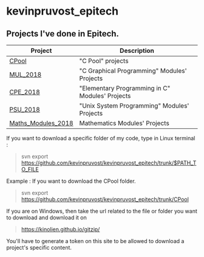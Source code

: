# kevinpruvost_epitech

## Projects I've done in Epitech.

| Project | Description |
|---------|-------------|
| [CPool]       | "C Pool" projects |
| [MUL_2018]         | "C Graphical Programming" Modules' Projects |
| [CPE_2018]         |  "Elementary Programming in C" Modules' Projects |
| [PSU_2018]         |  "Unix System Programming" Modules' Projects |
| [Maths_Modules_2018]         | Mathematics Modules' Projects |


[CPool]: https://github.com/kevinpruvost/kevinpruvost_epitech/tree/master/CPool
[MUL_2018]: https://github.com/kevinpruvost/kevinpruvost_epitech/tree/master/MUL_2018
[CPE_2018]: https://github.com/kevinpruvost/kevinpruvost_epitech/tree/master/CPE_2018
[PSU_2018]: https://github.com/kevinpruvost/kevinpruvost_epitech/tree/master/PSU_2018
[Maths_Modules_2018]: https://github.com/kevinpruvost/kevinpruvost_epitech/tree/master/Maths_Modules_2018

If you want to download a specific folder of my code, type in Linux terminal :<br>
> svn export https://github.com/kevinpruvost/kevinpruvost_epitech/trunk/$PATH_TO_FILE</br>

Example : 
If you want to download the CPool folder.<br>
> svn export https://github.com/kevinpruvost/kevinpruvost_epitech/trunk/CPool </br>

If you are on Windows, then take the url related to the file or folder you want to download and download it on 
> https://kinolien.github.io/gitzip/</br>

You'll have to generate a token on this site to be allowed to download a project's specific content.
